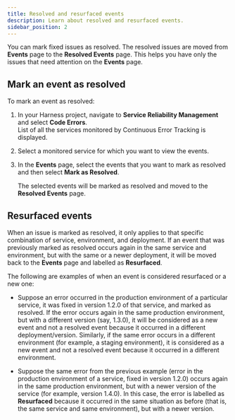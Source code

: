 ```yaml
---
title: Resolved and resurfaced events
description: Learn about resolved and resurfaced events.
sidebar_position: 2
---
```


You can mark fixed issues as resolved. The resolved issues are moved from **Events** page to the **Resolved Events** page. This helps you have only the issues that need attention on the **Events** page.


## Mark an event as resolved

To mark an event as resolved:

1. In your Harness project, navigate to **Service Reliability Management** and select **Code Errors**.    
   List of all the services monitored by Continuous Error Tracking is displayed.

2. Select a monitored service for which you want to view the events.

3. In the **Events** page, select the events that you want to mark as resolved and then select **Mark as Resolved**.  
   
   The selected events will be marked as resolved and moved to the **Resolved Events** page.


## Resurfaced events

When an issue is marked as resolved, it only applies to that specific combination of service, environment, and deployment. If an event that was previously marked as resolved occurs again in the same service and environment, but with the same or a newer deployment, it will be moved back to the **Events** page and labelled as **Resurfaced**.

The following are examples of when an event is considered resurfaced or a new one:

- Suppose an error occurred in the production environment of a particular service, it was fixed in version 1.2.0 of that service, and marked as resolved. If the error occurs again in the same production environment, but with a different version (say, 1.3.0), it will be considered as a new event and not a resolved event because it occurred in a different deployment/version. Similarly, if the same error occurs in a different environment (for example, a staging environment), it is considered as a new event and not a resolved event because it occurred in a different environment.

- Suppose the same error from the previous example (error in the production environment of a service, fixed in version 1.2.0) occurs again in the same production environment, but with a newer version of the service (for example, version 1.4.0). In this case, the error is labelled as **Resurfaced** because it occurred in the same situation as before (that is, the same service and same environment), but with a newer version.

